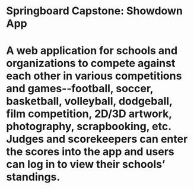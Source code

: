 # Springboard Capstone: Showdown App
# A web application for schools and organizations to compete against each other in various competitions and games--football, soccer, basketball, volleyball, dodgeball, film competition, 2D/3D artwork, photography, scrapbooking, etc. Judges and scorekeepers can enter the scores into the app and users can log in to view their schools’ standings.
